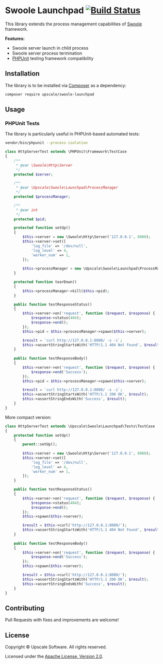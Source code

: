 Swoole Launchpad [![Build Status](https://api.travis-ci.org/upscalesoftware/swoole-launchpad.svg?branch=master)](https://travis-ci.org/upscalesoftware/swoole-launchpad)
================

This library extends the process management capabilities of [Swoole](https://www.swoole.co.uk/) framework.

**Features:**
- Swoole server launch in child process
- Swoole server process termination
- [PHPUnit](https://phpunit.de/) testing framework compatibility

## Installation

The library is to be installed via [Composer](https://getcomposer.org/) as a dependency:
```bash
composer require upscale/swoole-launchpad
```
## Usage

### PHPUnit Tests

The library is particularly useful in PHPUnit-based automated tests:
```bash
vendor/bin/phpunit --process-isolation
```
```php
class HttpServerTest extends \PHPUnit\Framework\TestCase
{
    /**
     * @var \Swoole\Http\Server
     */
    protected $server;

    /**
     * @var \Upscale\Swoole\Launchpad\ProcessManager
     */
    protected $processManager;

    /**
     * @var int
     */
    protected $pid;

    protected function setUp()
    {
        $this->server = new \Swoole\Http\Server('127.0.0.1', 8080);
        $this->server->set([
            'log_file' => '/dev/null',
            'log_level' => 4,
            'worker_num' => 1,
        ]);
        
        $this->processManager = new \Upscale\Swoole\Launchpad\ProcessManager();
    }

    protected function tearDown()
    {
        $this->processManager->kill($this->pid);
    }

    public function testResponseStatus()
    {
        $this->server->on('request', function ($request, $response) {
            $response->status(404);
            $response->end();
        });
        $this->pid = $this->processManager->spawn($this->server);

        $result = `curl http://127.0.0.1:8080/ -s -i`;
        $this->assertStringStartsWith('HTTP/1.1 404 Not Found', $result);
    }
    
    public function testResponseBody()
    {
        $this->server->on('request', function ($request, $response) {
            $response->end('Success');
        });
        $this->pid = $this->processManager->spawn($this->server);

        $result = `curl http://127.0.0.1:8080/ -s -i`;
        $this->assertStringStartsWith('HTTP/1.1 200 OK', $result);
        $this->assertStringEndsWith('Success', $result);
    }
}
```

More compact version:
```php
class HttpServerTest extends \Upscale\Swoole\Launchpad\Tests\TestCase
{
    protected function setUp()
    {
        parent::setUp();
    
        $this->server = new \Swoole\Http\Server('127.0.0.1', 8080);
        $this->server->set([
            'log_file' => '/dev/null',
            'log_level' => 4,
            'worker_num' => 1,
        ]);
    }

    public function testResponseStatus()
    {
        $this->server->on('request', function ($request, $response) {
            $response->status(404);
            $response->end();
        });
        $this->spawn($this->server);

        $result = $this->curl('http://127.0.0.1:8080/');
        $this->assertStringStartsWith('HTTP/1.1 404 Not Found', $result);
    }
    
    public function testResponseBody()
    {
        $this->server->on('request', function ($request, $response) {
            $response->end('Success');
        });
        $this->spawn($this->server);

        $result = $this->curl('http://127.0.0.1:8080/');
        $this->assertStringStartsWith('HTTP/1.1 200 OK', $result);
        $this->assertStringEndsWith('Success', $result);
    }
}
```

## Contributing

Pull Requests with fixes and improvements are welcome!

## License

Copyright © Upscale Software. All rights reserved.

Licensed under the [Apache License, Version 2.0](http://www.apache.org/licenses/LICENSE-2.0).